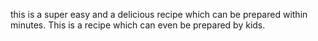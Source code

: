 this is a super easy and a delicious recipe which can be prepared within minutes.
This is a recipe which can even be prepared by kids.
